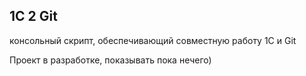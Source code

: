 1C 2 Git
--------

консольный скрипт, обеспечивающий совместную работу 1С и Git

Проект в разработке, показывать пока нечего)

